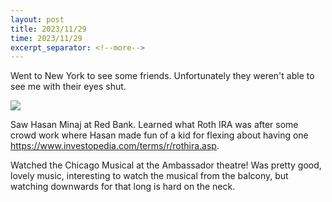 ```yaml
---
layout: post
title: 2023/11/29
time: 2023/11/29
excerpt_separator: <!--more-->
---
```


Went to New York to see some friends. Unfortunately they weren't able to see me with their eyes shut. 

<img src="{{site.baseurl}}/assets/Images/ruialanasleep.jpg">


Saw Hasan Minaj at Red Bank. Learned what Roth IRA was after some crowd work where Hasan made fun of a kid for flexing about having one https://www.investopedia.com/terms/r/rothira.asp.

Watched the Chicago Musical at the Ambassador theatre! Was pretty good, lovely music, interesting to watch the musical from the balcony, but watching downwards for that long is hard on the neck.
